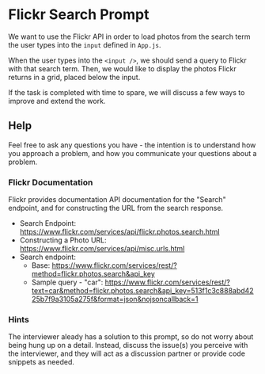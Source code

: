 # Flickr Search Prompt

We want to use the Flickr API in order to load photos from the search term the user types into the `input` defined in `App.js`.

When the user types into the `<input />`, we should send a query to Flickr with that search term. Then, we would like to display the photos Flickr returns in a grid, placed below the input.

If the task is completed with time to spare, we will discuss a few ways to improve and extend the work.

## Help

Feel free to ask any questions you have - the intention is to understand how you approach a problem, and how you communicate your questions about a problem.

### Flickr Documentation

Flickr provides documentation API documentation for the "Search" endpoint, and for constructing the URL from the search response.

* Search Endpoint: https://www.flickr.com/services/api/flickr.photos.search.html
* Constructing a Photo URL: https://www.flickr.com/services/api/misc.urls.html
* Search endpoint:
  * Base: https://www.flickr.com/services/rest/?method=flickr.photos.search&api_key
  * Sample query - "car": https://www.flickr.com/services/rest/?text=car&method=flickr.photos.search&api_key=513f1c3c888abd4225b7f9a3105a275f&format=json&nojsoncallback=1

### Hints

The interviewer aleady has a solution to this prompt, so do not worry about being hung up on a detail. Instead, discuss the issue(s) you perceive with the interviewer, and they will act as a discussion partner or provide code snippets as needed.
